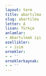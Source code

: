 ```yaml
---
layout: term
title: abartılma
slug: abartilma
letter: A
lisan: Türkçe
anlamlar:
- Abartılmak işi
ozellikler:
- - isim
ornekler:
- - ''
orneklerkaynak:
- - ''
---
```

